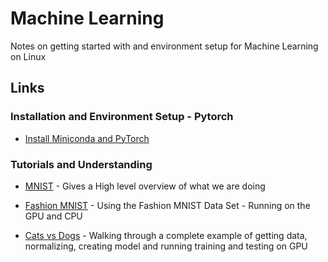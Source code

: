 # Machine Learning

Notes on getting started with and environment setup for Machine Learning on Linux

## Links

### Installation and Environment Setup - Pytorch

* [Install Miniconda and PyTorch](installPyTorch.md)
  
### Tutorials and Understanding

* [MNIST](tutorial-mnist.md) - Gives a High level overview of what we are doing
  
* [Fashion MNIST](tutorial-fashionmnist.md) - Using the Fashion MNIST Data Set - Running on the GPU and CPU

* [Cats vs Dogs](catvsdog.md) - Walking through a complete example of getting data, normalizing, creating model and running training and testing on GPU
